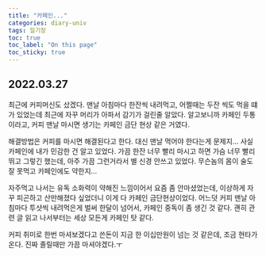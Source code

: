 ```yaml
---
title: "카페인..."
categories: diary-univ
tags: 일기장
toc: true
toc_label: "On this page"
toc_sticky: true
---
```

## 2022.03.27
최근에 커피머신도 샀겠다. 맨날 아침마다 한잔씩 내려먹고, 어쩔때는 두잔 씩도 먹을 떄가 있었는데 최근에 자꾸 머리가 아파서 감기가 걸린줄 알았다. 알고보니까 카페인 두통이라고, 커피 맨날 마시면 생기는 카페인 금단 현상 같은 거였다. 

해결방법은 커피를 마시면 해결된다고 한다. 대신 맨날 먹어야 한다는게 문제지... 사실 카페인에 내가 민감한 건 알고 있었다. 가끔 한잔 너무 빨리 마시고 하면 가슴 너무 빨리 뛰고 그렇긴 했는데, 아주 가끔 그런거라서 별 신경 안쓰고 있었다. 무슨놈의 몸이 술도 잘 못먹고 카페인에도 약한지... 

자주먹고 나서는 유독 소화력이 약해진 느낌이어서 요즘 좀 안마셨었는데, 이상하게 자꾸 피곤하고 산만해졌다 싶었더니 이게 다 카페인 금단현상이었다. 어느덧 커피 맨날 아침마다 투샷씩 내려먹은게 벌써 한달이 넘어서, 카페인 중독이 좀 생긴 것 같다. 괜히 관련 글 읽고 나서부터는 세상 모든게 카페인 탓 같다.

커피 취미로 한번 마셔보겠다고 쓴돈이 지금 한 이십만원이 넘는 것 같은데, 조금 현타가 온다. 진짜 졸릴때만 가끔 마셔야겠다.ㅜ

